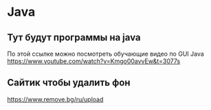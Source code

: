 # Java
## Тут будут программы на java
По этой ссылке можно посмотреть обучающие видео по GUI Java
https://www.youtube.com/watch?v=Kmgo00avvEw&t=3077s

## Сайтик чтобы удалить фон
https://www.remove.bg/ru/upload
